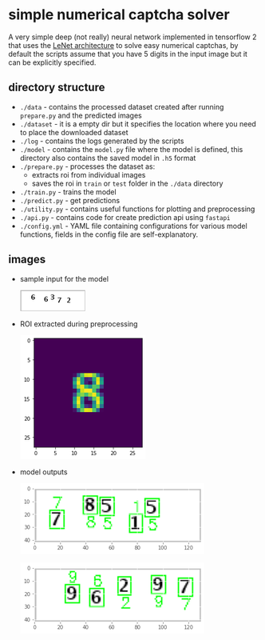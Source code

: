 # simple numerical captcha solver

A very simple deep (not really) neural network implemented in tensorflow 2 that uses the [LeNet architecture][1] to solve easy numerical captchas, by default the scripts assume that you have 5 digits in the input image but it can be explicitly specified.

## directory structure

* `./data` - contains the processed dataset created after running `prepare.py` and the predicted images
* `./dataset` - it is a empty dir but it specifies the location where you need to place the downloaded dataset
* `./log` - contains the logs generated by the scripts
* `./model` - contains the `model.py` file where the model is defined, this directory also contains the saved model in `.h5` format
* `./prepare.py` - processes the dataset as:
    * extracts roi from individual images
    * saves the roi in `train` or `test` folder in the `./data` directory
* `./train.py` - trains the model
* `./predict.py` - get predictions
* `./utility.py` - contains useful functions for plotting and preprocessing
* `./api.py` - contains code for create prediction api using `fastapi`
* `./config.yml` - YAML file containing configurations for various model functions, fields in the config file are self-explanatory.

## images

* sample input for the model

    ![sample input](./static/in.png)

* ROI extracted during preprocessing

    ![roi](./static/sample-roi.png)

* model outputs

    ![out1](./static/out1.png)

    ![out2](./static/out2.png)

[1]: https://direct.mit.edu/neco/article/1/4/541/5515/Backpropagation-Applied-to-Handwritten-Zip-Code